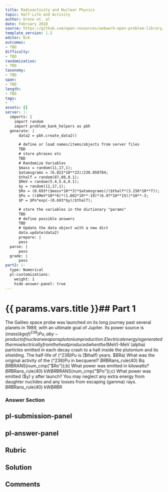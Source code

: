 ```yaml
---
title: Radioactivity and Nuclear Physics
topic: Half-Life and Activity
author: Urone et. al
date: February 2018
source: https://github.com/open-resources/webwork-open-problem-library/tree/master/Contrib/BrockPhysics/College_Physics_Urone/31.Radioactivity_and_Nuclear_Physics/31-05.Half-Life_and_Activity/NU_U17-31-05-022.pg
template_version: 1.2
editor: N/A
outcomes:
- TBD
difficulty:
- TBD
randomization:
- TBD
taxonomy:
- TBD
span:
- TBD
length:
- TBD
tags:
- ''
assets: []
server: |-
  imports: |
    import random
    import problem_bank_helpers as pbh
  generate: |
      data2 = pbh.create_data2()

      # define or load names/items/objects from server files
      TBD
      # store phrases etc
      TBD
      # Randomize Variables
      $mass = random(11,17,1);
      $atomsgrams = (6.022*10**23)/238.050784;
      $thalf = random(87,88,0.1);
      $MeV = random(5.4,5.6,0.1);
      $y = random(11,17,1);
      $Ro = (0.693*($mass*10**3)*$atomsgrams)/($thalf*(3.156*10**7));
      $Po = (($MeV*10**6)*(1.602*10**-19)*(6.97*10**15))*10**-3;
      $P = $Po*exp(-(0.693*$y)/$thalf);

      # store the variables in the dictionary "params"
      TBD
      # define possible answers
      TBD
      # Update the data object with a new dict
      data.update(data2)
      prepare: |
      pass
  parse: |
      pass
  grade: |
      pass
part2: |-
  type: Numerical
  pl-customizations:
    weight: 1
    hide-answer-panel: true
---
```


# {{ params.vars.title }}## Part 1 
The Galileo space probe was launched on its long journey past several planets in 1989, with an ultimate goal of Jupiter. Its power source is ($mass) kg of (^238)Pu, a by-product of nuclear weapons plutonium production. Electrical energy is generated thermoelectrically from the heat produced when the ($MeV)-MeV (alpha) particles emitted in each decay crash to a halt inside the plutonium and its shielding. The half-life of (^238)Pu is ($thalf) years. $BRa) What was the original activity of the (^238)Pu in becquerel? $BR$BRans_rule(40) Bq $BR$BRANS(num_cmp("$Ro"));b) What power was emitted in kilowatts?  $BR$BRans_rule(40) kW$BR$BRANS(num_cmp("$Po"));c) What power was emitted ($y) y after launch? You may neglect any extra energy from daughter nuclides and any losses from escaping (gamma) rays. $BR$BRans_rule(40) kW$BR$BR 


### Answer Section 


## pl-submission-panel 


## pl-answer-panel 


## Rubric 


## Solution 


## Comments 


